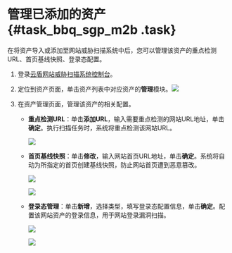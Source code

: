 # 管理已添加的资产 {#task_bbq_sgp_m2b .task}

在将资产导入或添加至网站威胁扫描系统中后，您可以管理该资产的重点检测URL、首页基线快照、登录态配置。

1.  登录[云盾网站威胁扫描系统控制台](https://yundun.console.aliyun.com/?p=avds)。 
2.  定位到资产页面，单击资产列表中对应资产的**管理**模块。![](http://static-aliyun-doc.oss-cn-hangzhou.aliyuncs.com/assets/img/15935/153806943912883_zh-CN.png)

 
3.  在资产管理页面，管理该资产的相关配置。 
    -   **重点检测URL**：单击**添加URL**，输入需要重点检测的网站URL地址，单击**确定**。执行扫描任务时，系统将重点检测该网站URL。

        ![](http://static-aliyun-doc.oss-cn-hangzhou.aliyuncs.com/assets/img/15935/153806943912884_zh-CN.png)

    -   **首页基线快照**：单击**修改**，输入网站首页URL地址，单击**确定**。系统将自动为所指定的首页创建基线快照，防止网站首页遭到恶意篡改。

        ![](http://static-aliyun-doc.oss-cn-hangzhou.aliyuncs.com/assets/img/15935/153806943912886_zh-CN.png)

        ![](http://static-aliyun-doc.oss-cn-hangzhou.aliyuncs.com/assets/img/15935/153806943912885_zh-CN.png)

    -   **登录态管理**：单击**新增**，选择类型，填写登录态配置信息，单击**确定**。配置该网站资产的登录信息，用于网站登录漏洞扫描。

        ![](http://static-aliyun-doc.oss-cn-hangzhou.aliyuncs.com/assets/img/15935/153806943912887_zh-CN.png)

        ![](http://static-aliyun-doc.oss-cn-hangzhou.aliyuncs.com/assets/img/15935/153806943912888_zh-CN.png)


